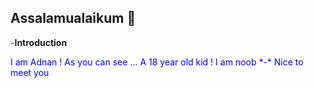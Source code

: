 ## Assalamualaikum 👋

-**Introduction**
<p style="color:blue">I am Adnan ! As you can see ... A 18 year old kid ! I am noob *-* Nice to meet you </p>


<!--
**AdnanDLuffy/AdnanDLuffy** is a ✨ _special_ ✨ repository because its `README.md` (this file) appears on your GitHub profile.

Here are some ideas to get you started:

- 🔭 I’m currently working on ...
- 🌱 I’m currently learning ...
- 👯 I’m looking to collaborate on ...
- 🤔 I’m looking for help with ...
- 💬 Ask me about ...
- 📫 How to reach me: ...
- 😄 Pronouns: ...
- ⚡ Fun fact: ...
-->
